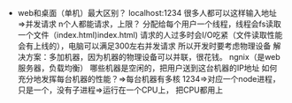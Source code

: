 - web和桌面（单机）最大区别？
  localhost:1234 很多人都可以这样输入地址=>并发请求 n个人都能请求，上限？
  分配给每个用户一个线程，线程会fs读取一个文件（index.html)index.html)
  请求的人过多时会I/O吃紧（文件读取性能会有上线的），电脑可以满足300左右并发请求
  所以开发时要考虑物理设备
  解决方案：多加机器，因为机器的物理设备可以并联，很花钱。
  ngnix（是web服务器，负载均衡） 哪些机器是空闲的，把用户送到这台机器的IP地址
  如何充分地发挥每台机器的性能？=>每台机器有多核
  1234=>对应一个node进程，只是一个，没有子进程=>运行在一个CPU上，
  把CPU都用上